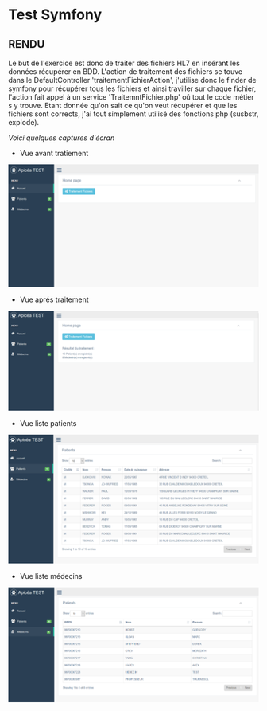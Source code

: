 # Test Symfony

## RENDU

Le but de l'exercice est donc de traiter des fichiers HL7 en insérant les données récupérer en BDD.
L'action de traitement des fichiers se touve dans le DefaultController 'traitementFichierAction', j'utilise donc 
le finder de symfony pour récupérer tous les fichiers et ainsi traviller sur chaque fichier, l'action fait appel à 
un service 'TraitemntFichier.php' oû tout le code métier s y trouve.
Etant donnée qu'on sait ce qu'on veut récupérer et que les fichiers sont corrects, j'ai tout simplement utilisé des 
fonctions php (susbstr, explode).

*Voici quelques captures d'écran*
- Vue avant tratiement

![alt text](https://github.com/ah-sed/test-symfony/blob/master/web/captures/capture1.PNG)

- Vue aprés traitement

![alt text](https://github.com/ah-sed/test-symfony/blob/master/web/captures/Capture2.PNG)

- Vue liste patients

![alt text](https://github.com/ah-sed/test-symfony/blob/master/web/captures/Capture3.PNG)

- Vue liste médecins

![alt text](https://github.com/ah-sed/test-symfony/blob/master/web/capture/Capture4.PNG)